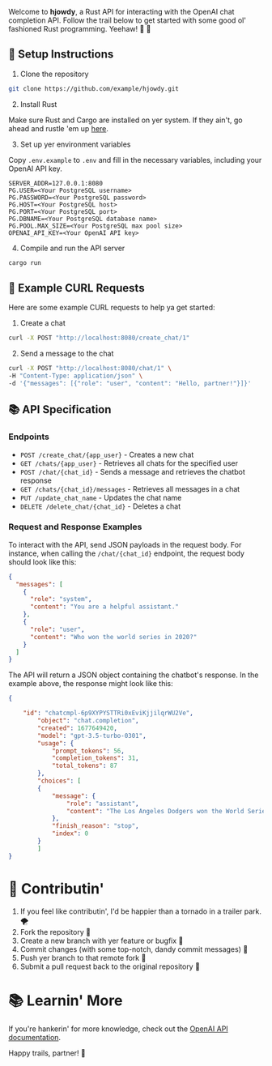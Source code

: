  Welcome to **hjowdy**, a Rust API for interacting with the OpenAI chat completion API. Follow the trail below to get started with some good ol' fashioned Rust programming. Yeehaw! 🤠 🐴

## 🌟 Setup Instructions
1. Clone the repository

```bash
git clone https://github.com/example/hjowdy.git
```

2. Install Rust

Make sure Rust and Cargo are installed on yer system. If they ain't, go ahead and rustle 'em up [here](https://www.rust-lang.org/tools/install).

3. Set up yer environment variables

Copy `.env.example` to `.env` and fill in the necessary variables, including your OpenAI API key.

```
SERVER_ADDR=127.0.0.1:8080
PG.USER=<Your PostgreSQL username>
PG.PASSWORD=<Your PostgreSQL password>
PG.HOST=<Your PostgreSQL host>
PG.PORT=<Your PostgreSQL port>
PG.DBNAME=<Your PostgreSQL database name>
PG.POOL.MAX_SIZE=<Your PostgreSQL max pool size>
OPENAI_API_KEY=<Your OpenAI API key>
```


4. Compile and run the API server
```bash
cargo run
```

## 🏃 Example CURL Requests
Here are some example CURL requests to help ya get started:

1. Create a chat

```bash
curl -X POST "http://localhost:8080/create_chat/1"
```
2. Send a message to the chat

```bash
curl -X POST "http://localhost:8080/chat/1" \
-H "Content-Type: application/json" \
-d '{"messages": [{"role": "user", "content": "Hello, partner!"}]}'
```
## 📚 API Specification
### Endpoints

- `POST /create_chat/{app_user}` - Creates a new chat
- `GET /chats/{app_user}` - Retrieves all chats for the specified user
- `POST /chat/{chat_id}` - Sends a message and retrieves the chatbot response
- `GET /chats/{chat_id}/messages` - Retrieves all messages in a chat
- `PUT /update_chat_name` - Updates the chat name
- `DELETE /delete_chat/{chat_id}` - Deletes a chat

### Request and Response Examples

To interact with the API, send JSON payloads in the request body. For instance, when calling the `/chat/{chat_id}` endpoint, the request body should look like this:

```json
{
  "messages": [
    {
      "role": "system",
      "content": "You are a helpful assistant."
    },
    {
      "role": "user",
      "content": "Who won the world series in 2020?"
    }
  ]
}
```


The API will return a JSON object containing the chatbot's response. In the example above, the response might look like this:

```json
{

    "id": "chatcmpl-6p9XYPYSTTRi0xEviKjjilqrWU2Ve",
        "object": "chat.completion",
        "created": 1677649420,
        "model": "gpt-3.5-turbo-0301",
        "usage": {
            "prompt_tokens": 56,
            "completion_tokens": 31,
            "total_tokens": 87
        },
        "choices": [
        {
            "message": {
                "role": "assistant",
                "content": "The Los Angeles Dodgers won the World Series in 2020."
            },
            "finish_reason": "stop",
            "index": 0
        }
        ]
}
```

# 🌱 Contributin'
1. If you feel like contributin', I'd be happier than a tornado in a trailer park. 🌪️
2. Fork the repository 🍴
3. Create a new branch with yer feature or bugfix 🌿
4. Commit changes (with some top-notch, dandy commit messages) 📝
5. Push yer branch to that remote fork 🔌
6. Submit a pull request back to the original repository 🤲

# 📚 Learnin' More
If you're hankerin' for more knowledge, check out the [OpenAI API documentation](https://platform.openai.com/docs/guides/chat).

Happy trails, partner! 🌄
